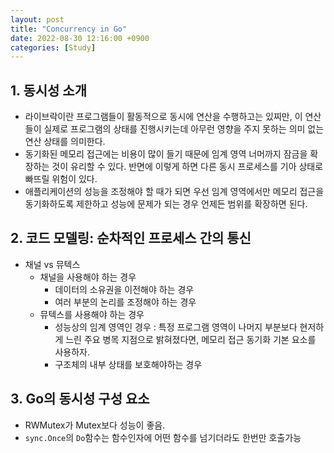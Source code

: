 ```yaml
---
layout: post
title: "Concurrency in Go"
date: 2022-08-30 12:16:00 +0900
categories: [Study]
---
```


## 1. 동시성 소개
- 라이브락이란 프로그램들이 활동적으로 동시에 연산을 수행하고는 있찌만, 이 연산들이 실제로 프로그램의 상태를 진행시키는데 아무런 영향을 주지 못하는 의미 없는 연산 상태를 의미한다.
- 동기화된 메모리 접근에는 비용이 많이 들기 때문에 임계 영역 너머까지 잠금을 확장하는 것이 유리할 수 있다. 반면에 이렇게 하면 다른 동시 프로세스를 기아 상태로 빠뜨릴 위험이 있다.
- 애플리케이션의 성능을 조정해야 할 때가 되면 우선 임계 영역에서만 메모리 접근을 동기화하도록 제한하고 성능에 문제가 되는 경우 언제든 범위를 확장하면 된다.

## 2. 코드 모델링: 순차적인 프로세스 간의 통신
- 채널 vs 뮤텍스
    - 채널을 사용해야 하는 경우
        - 데이터의 소유권을 이전해야 하는 경우
        - 여러 부분의 논리를 조정해야 하는 경우
    - 뮤텍스를 사용해야 하는 경우
        - 성능상의 임계 영역인 경우 : 특정 프로그램 영역이 나머지 부분보다 현저하게 느린 주요 병목 지점으로 밝혀졌다면, 메모리 접근 동기화 기본 요소를 사용하자.
        - 구조체의 내부 상태를 보호해야하는 경우

## 3. Go의 동시성 구성 요소
- RWMutex가 Mutex보다 성능이 좋음.
- `sync.Once`의 `Do`함수는 함수인자에 어떤 함수를 넘기더라도 한번만 호출가능
